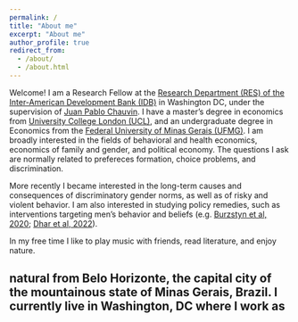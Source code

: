 ```yaml
---
permalink: /
title: "About me"
excerpt: "About me"
author_profile: true
redirect_from: 
  - /about/
  - /about.html
---
```



Welcome! I am  a Research Fellow at the [Research Department (RES) of the Inter-American Development Bank (IDB)](https://www.iadb.org/en/about-us/departments/res) in Washington DC, under the supervision of [Juan Pablo Chauvin](https://www.jpchauvin.com/). I have a master’s degree in economics from [University College London (UCL)](https://www.ucl.ac.uk/economics), and an undergraduate degree in Economics from the [Federal University of Minas Gerais (UFMG)](https://www.face.ufmg.br/departamentos/ciencias-economicas/o-departamento.html). I am broadly interested in the fields of behavioral and health economics, economics of family and gender, and political economy. The questions I ask are normally related to prefereces formation, choice problems, and discrimination.

More recently I became interested in the long-term causes and consequences of discriminatory gender norms, as well as of risky and violent behavior. I am also interested in studying policy remedies, such as interventions targeting men’s behavior and beliefs (e.g. [Burzstyn et al, 2020](https://www.aeaweb.org/articles?id=10.1257/aer.20180975); [Dhar et al, 2022](https://www.aeaweb.org/articles?id=10.1257/aer.20201112)).

In my free time I like to play music with friends, read literature, and enjoy nature.


## natural from Belo Horizonte, the capital city of the mountainous state of Minas Gerais, Brazil. I currently live in Washington, DC where I work as 




